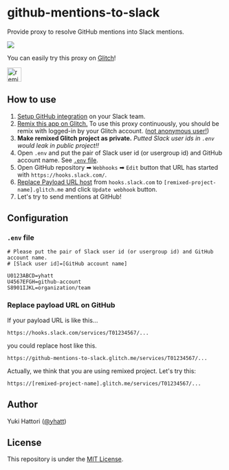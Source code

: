 github-mentions-to-slack
========================

Provide proxy to resolve GitHub mentions into Slack mentions.

![](https://user-images.githubusercontent.com/3993388/34387761-54c074c4-eb73-11e7-8c72-29def8c413dd.png)

You can easily try this proxy on [Glitch](https://glitch.com/~github-mentions-to-slack)!

<a href="https://glitch.com/edit/#!/remix/github-mentions-to-slack">
  <img src="https://cdn.glitch.com/2bdfb3f8-05ef-4035-a06e-2043962a3a13%2Fremix%402x.png?1513093958726" height="33" alt="remix button" aria-label="remix">
</a>

## How to use

1. [Setup GitHub integration](https://slack.com/apps/A0F7YS2SX-github) on your Slack team.
2. [Remix this app on Glitch.](https://glitch.com/edit/#!/remix/github-mentions-to-slack) To use this proxy continuously, you should be remix with logged-in by your Glitch account. ([not anonymous user!](https://glitch.com/faq#restrictions))
3. **Make remixed Glitch project as private.** *Putted Slack user ids  in `.env` would leak in public project!!*
4. Open `.env` and put the pair of Slack user id (or usergroup id) and GitHub account name. See [`.env` file](#env-file).
5. Open GitHub repository ➡ `Webhooks` ➡ `Edit` button that URL has started with `https://hooks.slack.com/`.
6. [Replace Payload URL host](#replace-payload-url-on-github) from `hooks.slack.com` to `[remixed-project-name].glitch.me` and click `Update webhook` button.
7. Let's try to send mentions at GitHub!

## Configuration

### `.env` file

```shell
# Please put the pair of Slack user id (or usergroup id) and GitHub account name.
# [Slack user id]=[GitHub account name]

U0123ABCD=yhatt
U4567EFGH=github-account
S8901IJKL=organization/team
```

### Replace payload URL on GitHub

If your payload URL is like this...

```
https://hooks.slack.com/services/T01234567/...
```

you could replace host like this.

```
https://github-mentions-to-slack.glitch.me/services/T01234567/...
```

Actually, we think that you are using remixed project. Let's try this:

```
https://[remixed-project-name].glitch.me/services/T01234567/...
```

## Author

Yuki Hattori ([@yhatt](https://github.com/yhatt/))

## License

This repository is under the [MIT License](LICENSE.md).